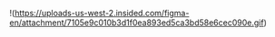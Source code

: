 !(https://uploads-us-west-2.insided.com/figma-en/attachment/7105e9c010b3d1f0ea893ed5ca3bd58e6cec090e.gif)

